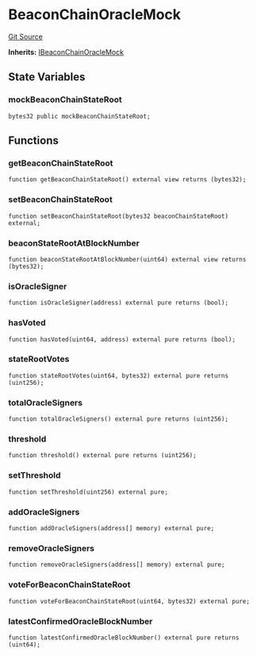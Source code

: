 # BeaconChainOracleMock
[Git Source](https://github.com/Sabnock01/eigenlayer-contracts/blob/fa80db0202cf74fb2bae3ffc6aa6db988074a698/src/test/mocks/BeaconChainOracleMock.sol)

**Inherits:**
[IBeaconChainOracleMock](/docs/docgen/src/src/test/mocks/IBeaconChainOracleMock.sol/interface.IBeaconChainOracleMock.md)


## State Variables
### mockBeaconChainStateRoot

```solidity
bytes32 public mockBeaconChainStateRoot;
```


## Functions
### getBeaconChainStateRoot


```solidity
function getBeaconChainStateRoot() external view returns (bytes32);
```

### setBeaconChainStateRoot


```solidity
function setBeaconChainStateRoot(bytes32 beaconChainStateRoot) external;
```

### beaconStateRootAtBlockNumber


```solidity
function beaconStateRootAtBlockNumber(uint64) external view returns (bytes32);
```

### isOracleSigner


```solidity
function isOracleSigner(address) external pure returns (bool);
```

### hasVoted


```solidity
function hasVoted(uint64, address) external pure returns (bool);
```

### stateRootVotes


```solidity
function stateRootVotes(uint64, bytes32) external pure returns (uint256);
```

### totalOracleSigners


```solidity
function totalOracleSigners() external pure returns (uint256);
```

### threshold


```solidity
function threshold() external pure returns (uint256);
```

### setThreshold


```solidity
function setThreshold(uint256) external pure;
```

### addOracleSigners


```solidity
function addOracleSigners(address[] memory) external pure;
```

### removeOracleSigners


```solidity
function removeOracleSigners(address[] memory) external pure;
```

### voteForBeaconChainStateRoot


```solidity
function voteForBeaconChainStateRoot(uint64, bytes32) external pure;
```

### latestConfirmedOracleBlockNumber


```solidity
function latestConfirmedOracleBlockNumber() external pure returns (uint64);
```

